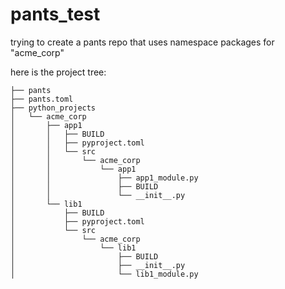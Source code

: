 # pants_test

trying to create a pants repo that uses namespace packages for "acme_corp"

here is the project tree:

```
├── pants
├── pants.toml
├── python_projects
│   └── acme_corp
│       ├── app1
│       │   ├── BUILD
│       │   ├── pyproject.toml
│       │   └── src
│       │       └── acme_corp
│       │           └── app1
│       │               ├── app1_module.py
│       │               ├── BUILD
│       │               └── __init__.py
│       └── lib1
│           ├── BUILD
│           ├── pyproject.toml
│           └── src
│               └── acme_corp
│                   └── lib1
│                       ├── BUILD
│                       ├── __init__.py
│                       └── lib1_module.py
```
